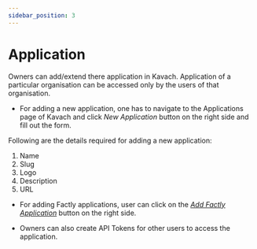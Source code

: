 ```yaml
---
sidebar_position: 3
---
```

# Application

Owners can add/extend there application in Kavach. Application of a particular organisation can be accessed only by the users of that organisation. 

- For adding a new application, one has to navigate to the Applications page of Kavach and click *New Application* button on the right side and fill out the form.

Following are the details required for adding a new application:
1. Name
2. Slug
3. Logo
4. Description
5. URL

- For adding Factly applications, user can click on the *[Add Factly Application](https://factlylabs.com/)* button on the right side.

- Owners can also create API Tokens for other users to access the application.